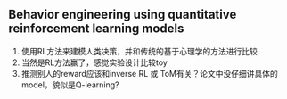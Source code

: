 ## Behavior engineering using quantitative reinforcement learning models
1. 使用RL方法来建模人类决策，并和传统的基于心理学的方法进行比较
2. 当然是RL方法赢了，感觉实验设计比较toy
3. 推测别人的reward应该和inverse RL 或 ToM有关？论文中没仔细讲具体的model，貌似是Q-learning?